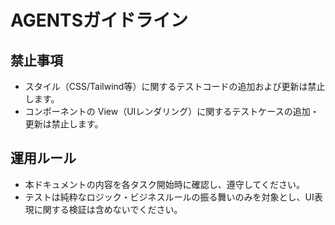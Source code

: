 # AGENTSガイドライン

## 禁止事項
- スタイル（CSS/Tailwind等）に関するテストコードの追加および更新は禁止します。
- コンポーネントの View（UIレンダリング）に関するテストケースの追加・更新は禁止します。

## 運用ルール
- 本ドキュメントの内容を各タスク開始時に確認し、遵守してください。
- テストは純粋なロジック・ビジネスルールの振る舞いのみを対象とし、UI表現に関する検証は含めないでください。
